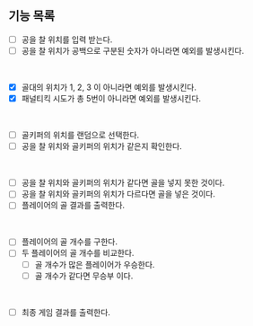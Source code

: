 ## 기능 목록
- [ ] 공을 찰 위치를 입력 받는다.
- [ ] 공을 찰 위치가 공백으로 구분된 숫자가 아니라면 예외를 발생시킨다.
<br>

- [x] 골대의 위치가 1, 2, 3 이 아니라면 예외를 발생시킨다.
- [x] 패널티킥 시도가 총 5번이 아니라면 예외를 발생시킨다.
<br>

- [ ] 골키퍼의 위치를 랜덤으로 선택한다.
- [ ] 공을 찰 위치와 골키퍼의 위치가 같은지 확인한다.
<br>

- [ ] 공을 찰 위치와 골키퍼의 위치가 같다면 골을 넣지 못한 것이다.
- [ ] 공을 찰 위치와 골키퍼의 위치가 다르다면 골을 넣은 것이다.
- [ ] 플레이어의 골 결과를 출력한다.
<br>

- [ ] 플레이어의 골 개수를 구한다.
- [ ] 두 플레이어의 골 개수를 비교한다.
    - [ ] 골 개수가 많은 플레이어가 우승한다.
    - [ ] 골 개수가 같다면 무승부 이다.
<br>

- [ ] 최종 게임 결과를 출력한다.
